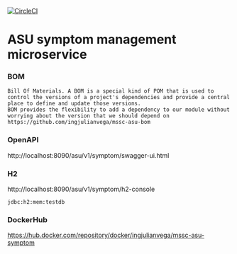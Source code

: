 [![CircleCI](https://circleci.com/gh/ingjulianvega/mssc-asu-symptom.svg?style=svg)](https://circleci.com/gh/ingjulianvega/mssc-asu-symptom)

# ASU symptom management microservice

### BOM

```
Bill Of Materials. A BOM is a special kind of POM that is used to control the versions of a project's dependencies and provide a central place to define and update those versions. 
BOM provides the flexibility to add a dependency to our module without worrying about the version that we should depend on
https://github.com/ingjulianvega/mssc-asu-bom
```

### OpenAPI

http://localhost:8090/asu/v1/symptom/swagger-ui.html

### H2

http://localhost:8090/asu/v1/symptom/h2-console

```
jdbc:h2:mem:testdb
```

### DockerHub

https://hub.docker.com/repository/docker/ingjulianvega/mssc-asu-symptom
